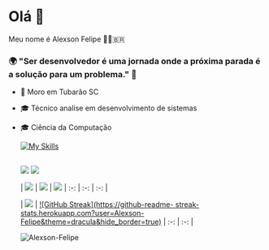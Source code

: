 # Olá 👋

Meu nome é Alexson Felipe 🧙🏼‍🇧🇷

### 🌍 "Ser desenvolvedor é uma jornada onde a próxima parada é a solução para um problema." 🧠 ###

- 📍 Moro em Tubarão SC
- 🎓 Técnico analise em desenvolvimento de sistemas
- 🎓 Ciência da Computação

  [![My Skills](https://skillicons.dev/icons?i=js,typescript,html,css,angular,java,spring,postman)](https://skillicons.dev)
  ##
  
  <div>
  <a href="https://instagram.com/alexson_felipe" target="_blank"><img src="https://img.shields.io/badge/-Instagram-%23E4405F?style=for-the-         badge&logo=instagram&logoColor=white" target="_blank"></a>
  <a href="https://www.linkedin.com/in/alexson-felipe/" target="_blank"><img src="https://img.shields.io/badge/-LinkedIn-%230077B5?style=for-the-badge&logo=linkedin&logoColor=white" target="_blank"></a> 
  </div> 
  
  | ![](http://github-profile-summary-cards.vercel.app/api/cards/stats?username=Alexson-Felipe&theme=dracula) | ![](http://github-profile-summary-cards.vercel.app/api/cards/repos-per-language?username=Alexson-Felipe&hide=Html&theme=dracula) | ![](http://github-profile-summary-cards.vercel.app/api/cards/most-commit-language?username=Alexson-Felipe&theme=dracula) | :-: | :-: | :-: |
  
  | ![](http://github-profile-summary-cards.vercel.app/api/cards/profile-details?username=Alexson-Felipe&theme=dracula) | [![GitHub Streak](https://github-readme- streak-stats.herokuapp.com?user=Alexson-Felipe&theme=dracula&hide_border=true)](https://git.io/streak-stats) 
| :-: | :-: |
  
  
  <p align="left"> 
  <img src="https://komarev.com/ghpvc/?username=Alexson-Felipe&label=PROFILE+VIEWS" alt="Alexson-Felipe" /> 
</p>
